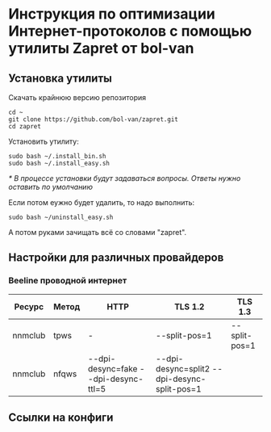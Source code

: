 # Инструкция по оптимизации Интернет-протоколов с помощью утилиты Zapret от bol-van

## Установка утилиты

Скачать крайнюю версию репозитория

```
cd ~
git clone https://github.com/bol-van/zapret.git
cd zapret
```
Установить утилиту:

```
sudo bash ~/.install_bin.sh
sudo bash ~/.install_easy.sh
```

_* В процессе установки будут задаваться вопросы. Ответы нужно оставить по умолчанию_

Если потом еужно будет удалить, то надо выполнить:

```
sudo bash ~/uninstall_easy.sh
```

А потом руками зачищать всё со словами "zapret".

## Настройки для различных провайдеров

### Beeline проводной интернет

Ресурс | Метод | HTTP | TLS 1.2 | TLS 1.3
 --- | --- | --- | --- | ---
nnmclub | tpws | - | --split-pos=1 | --split-pos=1
nnmclub | nfqws | --dpi-desync=fake --dpi-desync-ttl=5 | --dpi-desync=split2 --dpi-desync-split-pos=1


## Ссылки на конфиги

